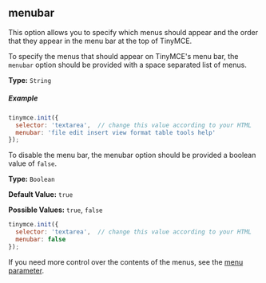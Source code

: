 ## menubar

This option allows you to specify which menus should appear and the order that they appear in the menu bar at the top of TinyMCE.

To specify the menus that should appear on TinyMCE's menu bar, the `menubar` option should be provided with a space separated list of menus.

**Type:** `String`

##### Example

```js
tinymce.init({
  selector: 'textarea',  // change this value according to your HTML
  menubar: 'file edit insert view format table tools help'
});
```

To disable the menu bar, the menubar option should be provided a boolean value of `false`.

**Type:** `Boolean`

**Default Value:** `true`

**Possible Values:** `true`, `false`

```js
tinymce.init({
  selector: 'textarea',  // change this value according to your HTML
  menubar: false
});
```

If you need more control over the contents of the menus, see the [menu parameter](#menu).
